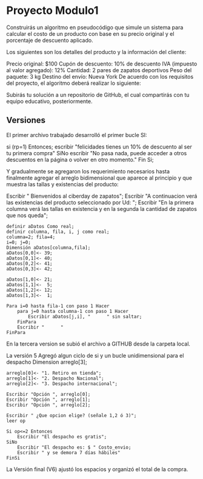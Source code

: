 
# Proyecto Modulo1

Construirás un algoritmo en pseudocódigo que simule un sistema para calcular el costo de un producto con base en su precio original y el porcentaje de descuento aplicado. 

Los siguientes son los detalles del producto y la información del cliente:

Precio original: $100
Cupón de descuento: 10% de descuento
IVA (impuesto al valor agregado): 12%
Cantidad: 2 pares de zapatos deportivos
Peso del paquete: 3 kg
Destino del envío: Nueva York
De acuerdo con los requisitos del proyecto, el algoritmo deberá realizar lo siguiente:


Subirás tu solución a un repositorio de GitHub, el cual compartirás con tu equipo educativo, posteriormente.

## Versiones

El primer archivo trabajado desarrolló el primer bucle SI:

si (rp=1) Entonces;
			escribir "felicidades tienes un 10% de descuento al ser tu primera compra"
		SiNo
			escribir "No pasa nada, puede acceder a otros descuentos en la página o volver en otro momento."
		Fin Si;

        
Y gradualmente se agregaron los requerimiento necesarios hasta finalmente agregar el arreglo bidimensional que aparece al principio y que muestra las tallas y existencias del producto:

Escribir " Bienvenidos al ciberday de zapatos";
	Escribir "A continuacion verá las existencias del producto seleccionado por Ud: ";
	Escribir "En la primera columna verá las tallas en existencia y en la segunda la cantidad de zapatos que nos queda";
	
	definir aDatos Como real;
	definir columna, fila, i, j como real;
	columna=2; fila=4;
	i=0; j=0;
	Dimensión aDatos[columna,fila];
	aDatos[0,0]<- 39;
	aDatos[0,1]<- 40;
	aDatos[0,2]<- 41;
	aDatos[0,3]<- 42;
	
	aDatos[1,0]<- 21;
	aDatos[1,1]<-  5;
	aDatos[1,2]<- 12;
	aDatos[1,3]<-  1;
	
	Para i=0 hasta fila-1 con paso 1 Hacer
		para j=0 hasta columna-1 con paso 1 Hacer
			Escribir aDatos[j,i], "      " sin saltar;
		FinPara
		Escribir "      "
	FinPara


En la tercera version se subió el archivo a GITHUB desde la carpeta local.

La versión 5
Agregó algun ciclo de si y un bucle unidimensional para el despacho
Dimension arreglo[3];
	
	arreglo[0]<- "1. Retiro en tienda";
	arreglo[1]<- "2. Despacho Nacional";
	arreglo[2]<- "3. Despacho internacional";
	
	Escribir "Opción ", arreglo[0];
	Escribir "Opción ", arreglo[1];
	Escribir "Opción ", arreglo[2];
	
	Escribir " ¿Que opcion elige? (señale 1,2 ó 3)";
	leer op
	
	Si op<=2 Entonces
		Escribir "El despacho es gratis";
	SiNo
		Escribir "El despacho es: $ " Costo_envio;
		Escribir " y se demora 7 días hábiles"
	FinSi
	


La Versión final (V6) ajustó los espacios y organizó el total de la compra.
